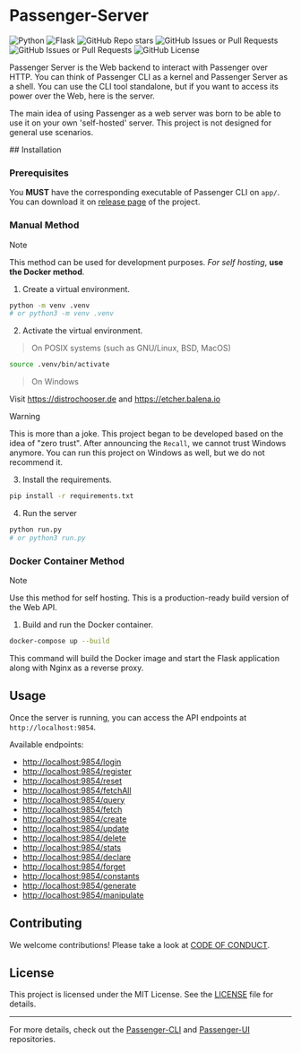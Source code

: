 # Passenger-Server

![Python](https://img.shields.io/badge/Python-3.12-blue?logo=python&logoColor=yellow)
![Flask](https://img.shields.io/badge/Flask-API-brown?logo=flask&logoColor=red)
![GitHub Repo stars](https://img.shields.io/github/stars/Elagoht/Passenger-server?style=flat)
![GitHub Issues or Pull Requests](https://img.shields.io/github/issues/Elagoht/Passenger-server)
![GitHub Issues or Pull Requests](https://img.shields.io/github/issues-pr/Elagoht/Passenger-server)
![GitHub License](https://img.shields.io/github/license/Elagoht/Passenger-server)

Passenger Server is the Web backend to interact with Passenger over HTTP. You can think of Passenger CLI as a kernel and Passenger Server as a shell. You can use the CLI tool standalone, but if you want to access its power over the Web, here is the server.

The main idea of ​​using Passenger as a web server was born to be able to use it on your own 'self-hosted' server. This project is not designed for general use scenarios.

## Installation

### Prerequisites

You **MUST** have the corresponding executable of Passenger CLI on `app/`. You can download it on [release page](https://github.com/Elagoht/Passenger-cli/releases) of the project.

### Manual Method

> [!NOTE]
> This method can be used for development purposes. *For self hosting*, **use the Docker method**.

1. Create a virtual environment.

```sh
python -m venv .venv
# or python3 -m venv .venv
```

2. Activate the virtual environment.

> On POSIX systems (such as GNU/Linux, BSD, MacOS)

```sh
source .venv/bin/activate
```

> On Windows

Visit <https://distrochooser.de> and <https://etcher.balena.io>

> [!WARNING]
> This is more than a joke. This project began to be developed based on the idea of "zero trust". After announcing the `Recall`, we cannot trust Windows anymore. You can run this project on Windows as well, but we do not recommend it.

3. Install the requirements.

```sh
pip install -r requirements.txt
```

4. Run the server

```sh
python run.py
# or python3 run.py
```

### Docker Container Method

> [!NOTE]
> Use this method for self hosting. This is a production-ready build version of the Web API.

1. Build and run the Docker container.

```sh
docker-compose up --build
```

This command will build the Docker image and start the Flask application along with Nginx as a reverse proxy.

## Usage

Once the server is running, you can access the API endpoints at `http://localhost:9854`.

Available endpoints:
* <http://localhost:9854/login>
* <http://localhost:9854/register>
* <http://localhost:9854/reset>
* <http://localhost:9854/fetchAll>
* <http://localhost:9854/query>
* <http://localhost:9854/fetch>
* <http://localhost:9854/create>
* <http://localhost:9854/update>
* <http://localhost:9854/delete>
* <http://localhost:9854/stats>
* <http://localhost:9854/declare>
* <http://localhost:9854/forget>
* <http://localhost:9854/constants>
* <http://localhost:9854/generate>
* <http://localhost:9854/manipulate>

## Contributing

We welcome contributions! Please take a look at [CODE OF CONDUCT](./CODE_OF_CONDUCT.md).

## License

This project is licensed under the MIT License. See the [LICENSE](./LICENSE) file for details.

---

For more details, check out the [Passenger-CLI](https://github.com/Elagoht/Passenger-cli) and [Passenger-UI](https://github.com/Elagoht/Passenger-UI) repositories.
